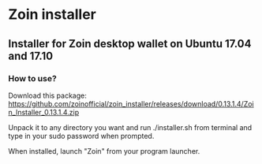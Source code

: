 # Zoin installer

## Installer for Zoin desktop wallet on Ubuntu 17.04 and 17.10

### How to use?

Download this package: https://github.com/zoinofficial/zoin_installer/releases/download/0.13.1.4/Zoin_Installer_0.13.1.4.zip

Unpack it to any directory you want and run ./installer.sh from terminal and type in your sudo password when prompted.

When installed, launch "Zoin" from your program launcher.

